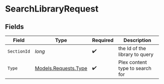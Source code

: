 # SearchLibraryRequest


## Fields

| Field                                                 | Type                                                  | Required                                              | Description                                           |
| ----------------------------------------------------- | ----------------------------------------------------- | ----------------------------------------------------- | ----------------------------------------------------- |
| `SectionId`                                           | *long*                                                | :heavy_check_mark:                                    | the Id of the library to query                        |
| `Type`                                                | [Models.Requests.Type](../../Models/Requests/Type.md) | :heavy_check_mark:                                    | Plex content type to search for                       |